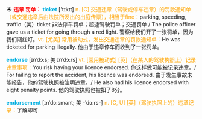 ☀ <font color="red">**违章 罚单：**</font> 
<font color="sky blue">**ticket**</font> ['tɪkɪt] 
<font color="orange">n. [C] 交通违章（驾驶或停车违章）的罚款通知单（或交通违章后由法院所发出的出庭传票），相当于fine：</font>parking, speeding, traffic（美）ticket 非法停车罚单；超速驾驶罚单；交通罚单 / The police officer gave us a ticket for going through a red light. 警察给我们开了一张罚单，因为我们闯红灯。<font color="orange">vt. [尤美] 常用被动式，发出交通违章的罚款通知单：</font>He was ticketed for parking illegally. 他由于违章停车而收到了一张罚单。
           
<font color="sky blue">**endorse**</font> [ɪnˈdɔ:s; 美 ɪnˈdɔ:rs]
<font color="orange">vt. [常用被动式] [英]（在某人的驾驶执照上）记录违章事项：</font>You risk having your licence endorsed. 你这样做可能被记录违章。/ For failing to report the accident, his licence was endorsed. 由于发生事故未能报告，他的驾驶执照被注明违章。/ He also had his licence endorsed with eight penalty points. 他的驾驶执照也被扣了8分。
           
<font color="sky blue">**endorsement**</font> [ɪnˈdɔ:smənt; 美 -ˈdɔ:rs-]
<font color="orange">n. [C, U] [英]（驾驶执照上的）违章记录：</font>了解即可
